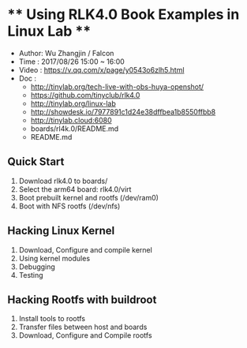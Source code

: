 
# ** Using RLK4.0 Book Examples in Linux Lab **

- Author: Wu Zhangjin / Falcon
- Time  : 2017/08/26 15:00 ~ 16:00
- Video : <https://v.qq.com/x/page/y0543o6zlh5.html>
- Doc   :
    + <http://tinylab.org/tech-live-with-obs-huya-openshot/>
    + <https://github.com/tinyclub/rlk4.0>
    + <http://tinylab.org/linux-lab>
    + <http://showdesk.io/7977891c1d24e38dffbea1b8550ffbb8>
    + <http://tinylab.cloud:6080>
    + boards/rl4k.0/README.md
    + README.md

## Quick Start

1. Download rlk4.0 to boards/
2. Select the arm64 board: rlk4.0/virt
3. Boot prebuilt kernel and rootfs (/dev/ram0)
4. Boot with NFS rootfs (/dev/nfs)

## Hacking Linux Kernel

1. Download, Configure and compile kernel
2. Using kernel modules
3. Debugging
4. Testing

## Hacking Rootfs with buildroot

1. Install tools to rootfs
2. Transfer files between host and boards
3. Download, Configure and Compile rootfs
